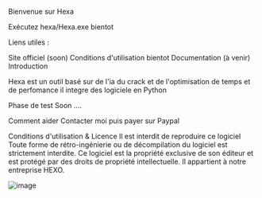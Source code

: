 Bienvenue sur Hexa

Exécutez hexa/Hexa.exe bientot

Liens utiles : 

Site officiel (soon)
Conditions d'utilisation bientot
Documentation (à venir)
Introduction

Hexa est un outil  basé sur de l'ia du crack et de l'optimisation de temps et de perfomance il integre des logiciele en Python

Phase de test
Soon ....


Comment aider
Contacter moi puis payer sur Paypal


Conditions d'utilisation & Licence
Il est interdit de reproduire ce logiciel
Toute forme de rétro-ingénierie ou de décompilation du logiciel est strictement interdite.
Ce logiciel est la propriété exclusive de son éditeur et est protégé par des droits de propriété intellectuelle.
Il appartient à notre entreprise HEXO.

![image](https://github.com/user-attachments/assets/c5732fb9-5a6e-4f90-a4d2-7fff23992c9a)

